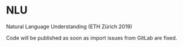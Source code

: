 # NLU
Natural Language Understanding (ETH Zürich 2019)

Code will be published as soon as import issues from GitLab are fixed.
